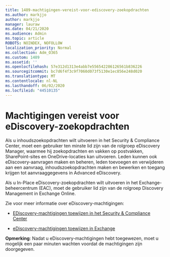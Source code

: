 ```yaml
---
title: 1489-machtigingen-vereist-voor-ediscovery-zoekopdrachten
ms.author: markjjo
author: markjjo
manager: lauraw
ms.date: 04/21/2020
ms.audience: Admin
ms.topic: article
ROBOTS: NOINDEX, NOFOLLOW
localization_priority: Normal
ms.collection: Adm_O365
ms.custom: 1489
ms.assetid: ''
ms.openlocfilehash: 57e312d1313e4abb7e556542286126561b836226
ms.sourcegitcommit: bc7d6f4f3c9f7060d073f5130e1ec856e248d020
ms.translationtype: MT
ms.contentlocale: nl-NL
ms.lasthandoff: 06/02/2020
ms.locfileid: "44510135"
---
```

# <a name="permissions-required-for-ediscovery-searches"></a>Machtigingen vereist voor eDiscovery-zoekopdrachten

Als u inhoudszoekopdrachten wilt uitvoeren in het Security & Compliance Center, moet een gebruiker ten minste lid zijn van de rolgroep eDiscovery Manager, waarmee hij zoekopdrachten en vakken op postvakken, SharePoint-sites en OneDrive-locaties kan uitvoeren. Leden kunnen ook eDiscovery-aanvragen maken en beheren, leden toevoegen en verwijderen aan een aanvraag, inhoudszoekopdrachten maken en bewerken en toegang krijgen tot aanvraaggegevens in Advanced eDiscovery.

Als u In-Place eDiscovery-zoekopdrachten wilt uitvoeren in het Exchange-beheercentrum (EAC), moet de gebruiker lid zijn van de rolgroep Discovery Management in Exchange Online.

Zie voor meer informatie over eDiscovery-machtigingen: 

- [EDiscovery-machtigingen toewijzen in het Security & Compliance Center](https://docs.microsoft.com/microsoft-365/compliance/assign-ediscovery-permissions)

- [eDiscovery-machtigingen toewijzen in Exchange](https://docs.microsoft.com/exchange/security-and-compliance/in-place-ediscovery/assign-ediscovery-permissions)

**Opmerking**: Nadat u eDiscovery-machtigingen hebt toegewezen, moet u mogelijk een paar minuten wachten voordat de machtigingen zijn doorgegeven.

